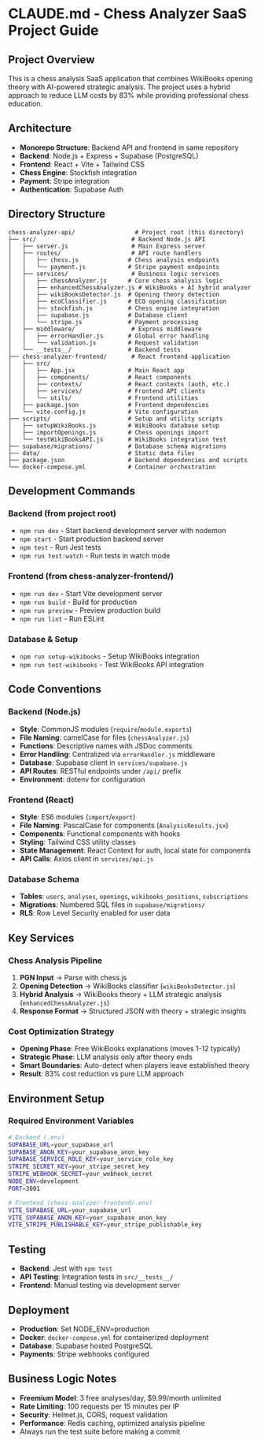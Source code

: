 # CLAUDE.md - Chess Analyzer SaaS Project Guide

## Project Overview
This is a chess analysis SaaS application that combines WikiBooks opening theory with AI-powered strategic analysis. The project uses a hybrid approach to reduce LLM costs by 83% while providing professional chess education.

## Architecture
- **Monorepo Structure**: Backend API and frontend in same repository
- **Backend**: Node.js + Express + Supabase (PostgreSQL)
- **Frontend**: React + Vite + Tailwind CSS  
- **Chess Engine**: Stockfish integration
- **Payment**: Stripe integration
- **Authentication**: Supabase Auth

## Directory Structure
```
chess-analyzer-api/                 # Project root (this directory)
├── src/                           # Backend Node.js API
│   ├── server.js                  # Main Express server
│   ├── routes/                    # API route handlers
│   │   ├── chess.js              # Chess analysis endpoints
│   │   └── payment.js            # Stripe payment endpoints
│   ├── services/                  # Business logic services
│   │   ├── chessAnalyzer.js      # Core chess analysis logic
│   │   ├── enhancedChessAnalyzer.js # WikiBooks + AI hybrid analyzer
│   │   ├── wikiBooksDetector.js  # Opening theory detection
│   │   ├── ecoClassifier.js      # ECO opening classification
│   │   ├── stockfish.js          # Chess engine integration
│   │   ├── supabase.js           # Database client
│   │   └── stripe.js             # Payment processing
│   ├── middleware/                # Express middleware
│   │   ├── errorHandler.js       # Global error handling
│   │   └── validation.js         # Request validation
│   └── __tests__/                # Backend tests
├── chess-analyzer-frontend/       # React frontend application
│   ├── src/
│   │   ├── App.jsx               # Main React app
│   │   ├── components/           # React components
│   │   ├── contexts/             # React contexts (auth, etc.)
│   │   ├── services/             # Frontend API clients
│   │   └── utils/                # Frontend utilities
│   ├── package.json              # Frontend dependencies
│   └── vite.config.js            # Vite configuration
├── scripts/                      # Setup and utility scripts
│   ├── setupWikiBooks.js         # WikiBooks database setup
│   ├── importOpenings.js         # Chess openings import
│   └── testWikiBooksAPI.js       # WikiBooks integration test
├── supabase/migrations/          # Database schema migrations
├── data/                         # Static data files
├── package.json                  # Backend dependencies and scripts
└── docker-compose.yml            # Container orchestration
```

## Development Commands

### Backend (from project root)
- `npm run dev` - Start backend development server with nodemon
- `npm start` - Start production backend server
- `npm test` - Run Jest tests
- `npm run test:watch` - Run tests in watch mode

### Frontend (from chess-analyzer-frontend/)
- `npm run dev` - Start Vite development server
- `npm run build` - Build for production
- `npm run preview` - Preview production build
- `npm run lint` - Run ESLint

### Database & Setup
- `npm run setup-wikibooks` - Setup WikiBooks integration
- `npm run test-wikibooks` - Test WikiBooks API integration

## Code Conventions

### Backend (Node.js)
- **Style**: CommonJS modules (`require`/`module.exports`)
- **File Naming**: camelCase for files (`chessAnalyzer.js`)
- **Functions**: Descriptive names with JSDoc comments
- **Error Handling**: Centralized via `errorHandler.js` middleware
- **Database**: Supabase client in `services/supabase.js`
- **API Routes**: RESTful endpoints under `/api/` prefix
- **Environment**: dotenv for configuration

### Frontend (React)
- **Style**: ES6 modules (`import`/`export`)
- **File Naming**: PascalCase for components (`AnalysisResults.jsx`)
- **Components**: Functional components with hooks
- **Styling**: Tailwind CSS utility classes
- **State Management**: React Context for auth, local state for components
- **API Calls**: Axios client in `services/api.js`

### Database Schema
- **Tables**: `users`, `analyses`, `openings`, `wikibooks_positions`, `subscriptions`
- **Migrations**: Numbered SQL files in `supabase/migrations/`
- **RLS**: Row Level Security enabled for user data

## Key Services

### Chess Analysis Pipeline
1. **PGN Input** → Parse with chess.js
2. **Opening Detection** → WikiBooks classifier (`wikiBooksDetector.js`)
3. **Hybrid Analysis** → WikiBooks theory + LLM strategic analysis (`enhancedChessAnalyzer.js`)
4. **Response Format** → Structured JSON with theory + strategic insights

### Cost Optimization Strategy
- **Opening Phase**: Free WikiBooks explanations (moves 1-12 typically)
- **Strategic Phase**: LLM analysis only after theory ends
- **Smart Boundaries**: Auto-detect when players leave established theory
- **Result**: 83% cost reduction vs pure LLM approach

## Environment Setup

### Required Environment Variables
```bash
# Backend (.env)
SUPABASE_URL=your_supabase_url
SUPABASE_ANON_KEY=your_supabase_anon_key  
SUPABASE_SERVICE_ROLE_KEY=your_service_role_key
STRIPE_SECRET_KEY=your_stripe_secret_key
STRIPE_WEBHOOK_SECRET=your_webhook_secret
NODE_ENV=development
PORT=3001

# Frontend (chess-analyzer-frontend/.env)
VITE_SUPABASE_URL=your_supabase_url
VITE_SUPABASE_ANON_KEY=your_supabase_anon_key
VITE_STRIPE_PUBLISHABLE_KEY=your_stripe_publishable_key
```

## Testing
- **Backend**: Jest with `npm test`
- **API Testing**: Integration tests in `src/__tests__/`
- **Frontend**: Manual testing via development server

## Deployment
- **Production**: Set NODE_ENV=production
- **Docker**: `docker-compose.yml` for containerized deployment
- **Database**: Supabase hosted PostgreSQL
- **Payments**: Stripe webhooks configured

## Business Logic Notes
- **Freemium Model**: 3 free analyses/day, $9.99/month unlimited
- **Rate Limiting**: 100 requests per 15 minutes per IP
- **Security**: Helmet.js, CORS, request validation
- **Performance**: Redis caching, optimized analysis pipeline
- Always run the test suite before making a commit